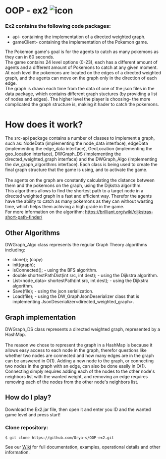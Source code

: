 # OOP - ex2                                                                                  ![icon](https://seeklogo.com/images/P/Pokemon-logo-497D61B223-seeklogo.com.png)
### Ex2 contains the following code packages: 
- api- containing the implementation of a directed weighted graph.
- gameClient- containing the implementation of the Pokemon game.

The Pokemon game's goal is for the agents to catch as many pokemons as they can in 60 seconds. <br /> 
The game contains 24 level options (0-23), each has a different amount of agents and a different amount of Pokemons to catch at any given moment. <br /> 
At each level the pokemons are located on the edges of a directed weighted graph, and the agents can move on the graph only in the direction of each edge. <br /> 
The graph is drawn each time from the data of one of the json files in the data package, which contains different graph stuctures (by providing a list of nodes and edges).
The higher level the player is choosing- the more complicated the graph structure is, making it hader to catch the pokemons.

# How does it work?
The src-api package contains a number of classes to implement a graph, such as: NodeData (implementing the node_data interface), edgeData (implementing the edge_data interface), GeoLocation (implementing the geo_location interface), DWGraph_DS (implementing the directed_weighted_graph interface) and the DWGraph_Algo (implementing the dw_graph_algorithms interface). Each class is being used to create the final graph structure that the game is using, and to activate the game. <br />  
The agents on the graph are constantly calculating the distance between them and the pokemons on the graph, using the Dijkstra algorithm. <br />
This algorithms allows to find the shortest path to a target node in a directed weighted graph in a fast and efficient way. Therefor the agents have the ability to catch
as many pokemons as they can without wasting time, which helps them achiving a high grade in the game.                                                                                                       
For more information on the algorithm: https://brilliant.org/wiki/dijkstras-short-path-finder/

## Other Algorithms
DWGraph_Algo class represents the regular Graph Theory algorithms including:
- clone(); (copy)
- init(graph);
- isConnected(); - using the BFS algorithm.
- double shortestPathDist(int src, int dest); - using the Dijkstra algorithm.
- List<node_data> shortestPath(int src, int dest); - using the Dijkstra algorithm.
- Save(file); - using the json serialization.
- Load(file); - using the DW_GraphJsonDeserializer class that is implementing JsonDeserializer<directed_weighted_graph>.

## Graph implementation
DWGraph_DS class represents a directed weighted graph, represented by a HashMap. <br />  
The reason we chose to represent the graph in a HashMap is because it allows easy access to each node in the graph, therefor questions like whether two nodes are connected 
and how many edges are in the graph can be answered in O(1). Adding a new node to the graph, or connecting two nodes in the graph with an edge, can also be done easily in O(1).  Connecting simply requires adding each of the nodes to the other node's neighbors list with the wanted weight, and removing an edge requires removing each of the nodes from the other node's neighbors list. 

## How do I play?
Download the Ex2.jar file, then open it and enter you ID and the wanted game level and press start!


### Clone repository:
```
$ git clone https://github.com/Orya-s/OOP-ex2.git       
```


See our [Wiki] for full documentation, examples, operational details and other information.



[Wiki]: https://github.com/Orya-s/OOP-ex2/wiki 

